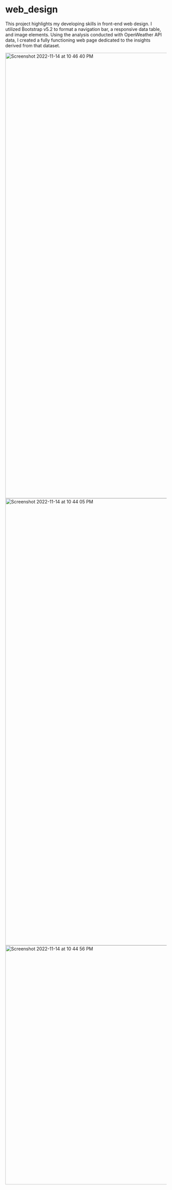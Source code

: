 # web_design
This project highlights my developing skills in front-end web design. I utilized Bootstrap v5.2 to format a navigation bar, a responsive data table, and image elements. Using the analysis conducted with OpenWeather API data, I created a fully functioning web page dedicated to the insights derived from that dataset.

<img width="1386" alt="Screenshot 2022-11-14 at 10 46 40 PM" src="https://user-images.githubusercontent.com/37047605/201872736-d520f70f-e1f0-4961-a2b4-319696225092.png">

<img width="1391" alt="Screenshot 2022-11-14 at 10 44 05 PM" src="https://user-images.githubusercontent.com/37047605/201872034-c182980d-8265-4e95-9d80-9674d4046dfd.png">

<img width="744" alt="Screenshot 2022-11-14 at 10 44 56 PM" src="https://user-images.githubusercontent.com/37047605/201872225-95eb8fb2-612e-41a2-a5f5-1ba8df01fa47.png">


